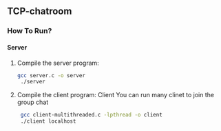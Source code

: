## TCP-chatroom

### How To Run?

#### Server

1. Compile the server program:
   ```sh
   gcc server.c -o server
    ./server

2. Compile the client program: Client
    You can run many clinet to join the group chat
   ```sh
    gcc client-multithreaded.c -lpthread -o client
    ./client localhost
